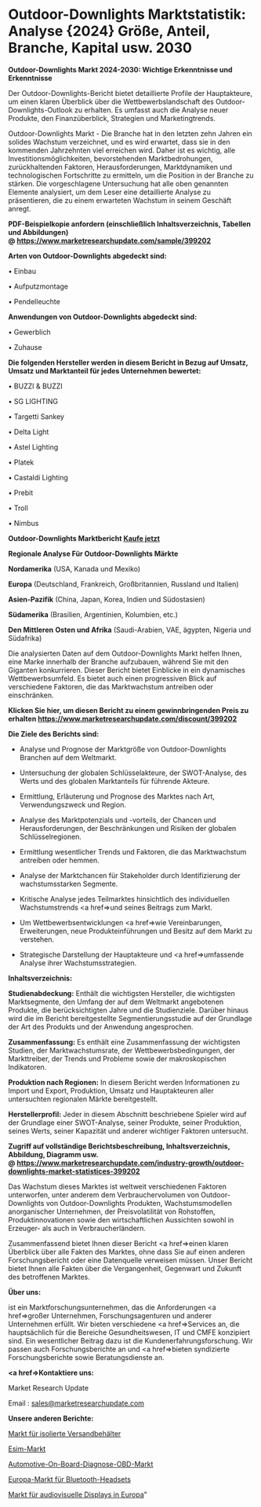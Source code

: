 # Outdoor-Downlights Marktstatistik: Analyse {2024} Größe, Anteil, Branche, Kapital usw. 2030

<strong>Outdoor-Downlights Markt 2024-2030: Wichtige Erkenntnisse und Erkenntnisse</strong>

Der Outdoor-Downlights-Bericht bietet detaillierte Profile der Hauptakteure, um einen klaren Überblick über die Wettbewerbslandschaft des Outdoor-Downlights-Outlook zu erhalten. Es umfasst auch die Analyse neuer Produkte, den Finanzüberblick, Strategien und Marketingtrends.

Outdoor-Downlights Markt - Die Branche hat in den letzten zehn Jahren ein solides Wachstum verzeichnet, und es wird erwartet, dass sie in den kommenden Jahrzehnten viel erreichen wird. Daher ist es wichtig, alle Investitionsmöglichkeiten, bevorstehenden Marktbedrohungen, zurückhaltenden Faktoren, Herausforderungen, Marktdynamiken und technologischen Fortschritte zu ermitteln, um die Position in der Branche zu stärken. Die vorgeschlagene Untersuchung hat alle oben genannten Elemente analysiert, um dem Leser eine detaillierte Analyse zu präsentieren, die zu einem erwarteten Wachstum in seinem Geschäft anregt.

<strong><b>PDF-Beispielkopie anfordern (einschließlich Inhaltsverzeichnis, Tabellen und Abbildungen) @ </b></strong><strong><a href=https://www.marketresearchupdate.com/sample/399202><strong>https://www.marketresearchupdate.com/sample/399202</u></a></strong></strong>

<strong>Arten von Outdoor-Downlights abgedeckt sind:</strong>

• Einbau

• Aufputzmontage

• Pendelleuchte

<strong>Anwendungen von Outdoor-Downlights abgedeckt sind:</strong>

• Gewerblich

• Zuhause

<strong>Die folgenden Hersteller werden in diesem Bericht in Bezug auf Umsatz, Umsatz und Marktanteil für jedes Unternehmen bewertet:</strong>

• BUZZI & BUZZI

• SG LIGHTING

• Targetti Sankey

• Delta Light

• Astel Lighting

• Platek

• Castaldi Lighting

• Prebit

• Troll

• Nimbus

<strong>Outdoor-Downlights Marktbericht <a href=https://www.marketresearchupdate.com/buynow/399202>Kaufe jetzt</a></strong>

<strong>Regionale Analyse Für Outdoor-Downlights Märkte</strong>

<strong>Nordamerika</strong> (USA, Kanada und Mexiko)

<strong>Europa</strong> (Deutschland, Frankreich, Großbritannien, Russland und Italien)

<strong>Asien-Pazifik</strong> (China, Japan, Korea, Indien und Südostasien)

<strong>Südamerika</strong> (Brasilien, Argentinien, Kolumbien, etc.)

<strong>Den Mittleren</strong> <strong>Osten und Afrika</strong> (Saudi-Arabien, VAE, ägypten, Nigeria und Südafrika)

Die analysierten Daten auf dem Outdoor-Downlights Markt helfen Ihnen, eine Marke innerhalb der Branche aufzubauen, während Sie mit den Giganten konkurrieren. Dieser Bericht bietet Einblicke in ein dynamisches Wettbewerbsumfeld. Es bietet auch einen progressiven Blick auf verschiedene Faktoren, die das Marktwachstum antreiben oder einschränken.

<strong>Klicken Sie hier, um diesen Bericht zu einem gewinnbringenden Preis zu erhalten
</strong><strong><a href=https://www.marketresearchupdate.com/discount/399202>https://www.marketresearchupdate.com/discount/399202</b></u></strong></a>

<strong>Die Ziele des Berichts sind:</strong>

- Analyse und Prognose der Marktgröße von Outdoor-Downlights Branchen auf dem Weltmarkt.

- Untersuchung der globalen Schlüsselakteure, der SWOT-Analyse, des Werts und des globalen Marktanteils für führende Akteure.

- Ermittlung, Erläuterung und Prognose des Marktes nach Art, Verwendungszweck und Region.

- Analyse des Marktpotenzials und -vorteils, der Chancen und Herausforderungen, der Beschränkungen und Risiken der globalen Schlüsselregionen.

- Ermittlung wesentlicher Trends und Faktoren, die das Marktwachstum antreiben oder hemmen.

- Analyse der Marktchancen für Stakeholder durch Identifizierung der wachstumsstarken Segmente.

- Kritische Analyse jedes Teilmarktes hinsichtlich des individuellen Wachstumstrends <a href=>und</a> seines Beitrags zum Markt.

- Um Wettbewerbsentwicklungen <a href=>wie</a> Vereinbarungen, Erweiterungen, neue Produkteinführungen und Besitz auf dem Markt zu verstehen.

- Strategische Darstellung der Hauptakteure und <a href=>umfas</a>sende Analyse ihrer Wachstumsstrategien.

<strong>Inhaltsverzeichnis:</strong>

<strong>Studienabdeckung:</strong> Enthält die wichtigsten Hersteller, die wichtigsten Marktsegmente, den Umfang der auf dem Weltmarkt angebotenen Produkte, die berücksichtigten Jahre und die Studienziele. Darüber hinaus wird die im Bericht bereitgestellte Segmentierungsstudie auf der Grundlage der Art des Produkts und der Anwendung angesprochen.

<strong>Zusammenfassung:</strong> Es enthält eine Zusammenfassung der wichtigsten Studien, der Marktwachstumsrate, der Wettbewerbsbedingungen, der Markttreiber, der Trends und Probleme sowie der makroskopischen Indikatoren.

<strong>Produktion nach Regionen:</strong> In diesem Bericht werden Informationen zu Import und Export, Produktion, Umsatz und Hauptakteuren aller untersuchten regionalen Märkte bereitgestellt.

<strong>Herstellerprofil:</strong> Jeder in diesem Abschnitt beschriebene Spieler wird auf der Grundlage einer SWOT-Analyse, seiner Produkte, seiner Produktion, seines Werts, seiner Kapazität und anderer wichtiger Faktoren untersucht.

<strong><b>Zugriff auf vollständige Berichtsbeschreibung, Inhaltsverzeichnis, Abbildung, Diagramm usw. @ </b></strong><strong><a href=https://www.marketresearchupdate.com/industry-growth/outdoor-downlights-market-statistices-399202>https://www.marketresearchupdate.com/industry-growth/outdoor-downlights-market-statistices-399202</a></strong>

Das Wachstum dieses Marktes ist weltweit verschiedenen Faktoren unterworfen, unter anderem dem Verbrauchervolumen von Outdoor-Downlights von Outdoor-Downlights Produkten, Wachstumsmodellen anorganischer Unternehmen, der Preisvolatilität von Rohstoffen, Produktinnovationen sowie den wirtschaftlichen Aussichten sowohl in Erzeuger- als auch in Verbraucherländern.

Zusammenfassend bietet Ihnen dieser Bericht <a href=>einen</a> klaren Überblick über alle Fakten des Marktes, ohne dass Sie auf einen anderen Forschungsbericht oder eine Datenquelle verweisen müssen. Unser Bericht bietet Ihnen alle Fakten über die Vergangenheit, Gegenwart und Zukunft des betroffenen Marktes.

<strong>Über uns:</strong>

 ist ein Marktforschungsunternehmen, das die Anforderungen <a href=>großer</a> Unternehmen, Forschungsagenturen und anderer Unternehmen erfüllt. Wir bieten verschiedene <a href=>Services</a> an, die hauptsächlich für die Bereiche Gesundheitswesen, IT und CMFE konzipiert sind. Ein wesentlicher Beitrag dazu ist die Kundenerfahrungsforschung. Wir passen auch Forschungsberichte an und <a href=>bieten</a> syndizierte Forschungsberichte sowie Beratungsdienste an.

<strong><a href=>Kontaktiere uns:</a></strong>

Market Research Update

Email : sales@marketresearchupdate.com

<strong>Unsere anderen Berichte:</strong>

<a href=https://www.linkedin.com/pulse/insulated-shipping-containers-market-2023-2029>Markt für isolierte Versandbehälter</a>

<a href=https://www.linkedin.com/pulse/esim-market-size-emerging-trends-consumption>Esim-Markt</a>

<a href=https://www.linkedin.com/pulse/automotive-on-board-diagnostics-obd-market-report-2023>Automotive-On-Board-Diagnose-OBD-Markt</a>

<a href=https://www.linkedin.com/pulse/europe-bluetooth-headsets-market-2023-top-industry>Europa-Markt für Bluetooth-Headsets</a>

<a href=https://www.linkedin.com/pulse/europe-audio-visual-displaymarket-see-massive-growth-2030>Markt für audiovisuelle Displays in Europa</a>"
